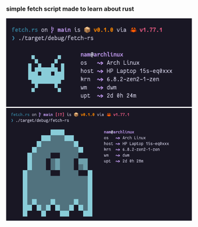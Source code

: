 ### simple fetch script made to learn about rust

![screenshot.png](./screenshot.png)
![screenshot.png](./screenshot2.png)

